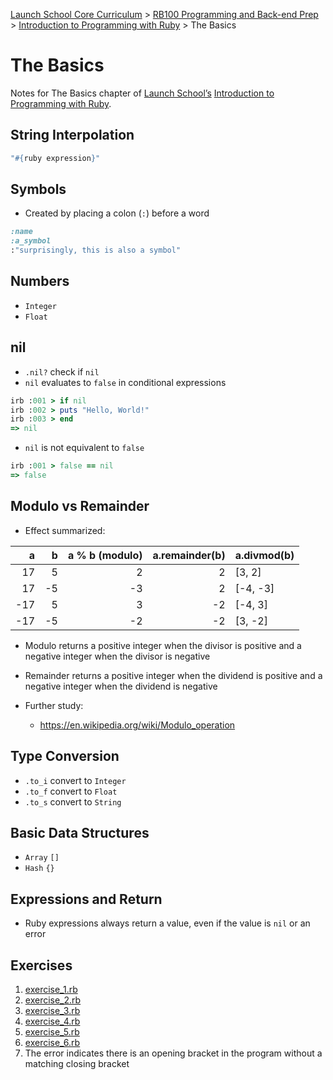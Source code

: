 [Launch School Core Curriculum][readme] >
[RB100 Programming and Back-end Prep][rb100-notes] >
[Introduction to Programming with Ruby][ruby-intro-notes] >
The Basics

# The Basics

Notes for The Basics chapter of [Launch School’s][launch-school] [Introduction to Programming with Ruby][ruby-intro-book].

## String Interpolation

```ruby
"#{ruby expression}"
```

## Symbols

- Created by placing a colon (`:`) before a word

```ruby
:name
:a_symbol
:"surprisingly, this is also a symbol"
```

## Numbers

- `Integer`
- `Float`

## nil

- `.nil?` check if `nil`
- `nil` evaluates to `false` in conditional expressions

```ruby
irb :001 > if nil
irb :002 > puts "Hello, World!"
irb :003 > end
=> nil
```

- `nil` is not equivalent to `false`

```ruby
irb :001 > false == nil
=> false
```

## Modulo vs Remainder

- Effect summarized:

|   a |   b | a % b (modulo) | a.remainder(b) | a.divmod(b) |
| --: | --: | -------------: | -------------: | :---------- |
|  17 |   5 |              2 |              2 | [3, 2]      |
|  17 |  -5 |             -3 |              2 | [-4, -3]    |
| -17 |   5 |              3 |             -2 | [-4, 3]     |
| -17 |  -5 |             -2 |             -2 | [3, -2]     |

- Modulo returns a positive integer when the divisor is positive and a negative integer when the divisor is negative
- Remainder returns a positive integer when the dividend is positive and a negative integer when the dividend is negative

- Further study:
  - https://en.wikipedia.org/wiki/Modulo_operation

## Type Conversion

- `.to_i` convert to `Integer`
- `.to_f` convert to `Float`
- `.to_s` convert to `String`

## Basic Data Structures

- `Array` `[]`
- `Hash` `{}`

## Expressions and Return

- Ruby expressions always return a value, even if the value is `nil` or an error

## Exercises

1. [exercise_1.rb](exercise_1.rb)
2. [exercise_2.rb](exercise_2.rb)
3. [exercise_3.rb](exercise_3.rb)
4. [exercise_4.rb](exercise_4.rb)
5. [exercise_5.rb](exercise_5.rb)
6. [exercise_6.rb](exercise_6.rb)
7. The error indicates there is an opening bracket in the program without a matching closing bracket

[rb100-notes]: /rb100/rb100-notes.md
[readme]: /README.md
[ruby-intro-notes]: /rb100/introduction_to_programming_with_ruby/introduction-to-programming-with-ruby-notes.md
[launch-school]: https://launchschool.com
[ruby-intro-book]: https://launchschool.com/books/ruby
